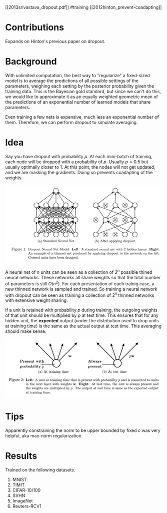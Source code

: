 [[2013srivastava_dropout.pdf]]
#training
[[2012hinton_prevent-coadapting]]

# Contributions 
   
   Expands on Hinton's previous paper on dropout. 

# Background 

   With unlimited computation, the best way to "regularize" a fixed-sized model is to average the predictions of all possible settings of the parameters, weighing each setting by the posterior probability given the training data. This is the Bayesian gold standard, but since we can't do this, we would like to approximate it as an equally weighted geometric mean of the predictions of an exponential number of learned models that share parameters. 

   Even training a few nets is expensive, much less an exponential number of them. Therefore, we can perform dropout to simulate averaging. 

# Idea 

   Say you have dropout with probability $p$. At each mini-batch of training, each node will be dropped with a probability of $p$. Usually $p = 0.5$ but usually optimally closer to $1$. At this point, the nodes will not get updated, and we are masking the gradients. Doing so prevents coadapting of the weights. 

   ![image](img/dropout_net.png)

   A neural net of $n$ units can be seen as a collection of $2^n$ possible thined neural networks. These networks all share weights so that the total number of parameters is still $O(n^2)$. For each presentation of each trainig case, a new thinned network is sampled and trained. So training a neural network with dropout can be seen as training a collection of $2^n$ thinned networks with extensive weight sharing. 

   If a unit is retained with probability $p$ during training, the outgoing weights of that unit should be multiplied by $p$ at test time. This ensures that for any hidden unit, the **expected** output (under the distribution used to drop units at training time) is the same as the actual output at test time. This averaging should make sense. 

   ![image](img/dropout_expected.png)

# Tips 
   
   Apparently constraining the norm to be upper bounded by fixed $c$ was very helpful, aka max-norm regularization. 

# Results 
   
   Trained on the following datasets. 
   1. MNIST 
   2. TIMIT 
   3. CIFAR-10/100 
   4. SVHN 
   5. ImageNet 
   6. Reuters-RCV1
